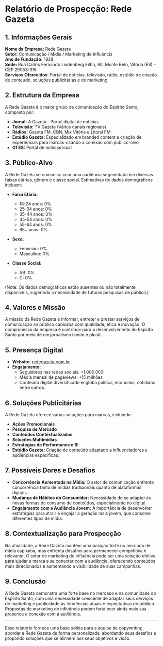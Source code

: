 # Relatório de Prospecção: Rede Gazeta

## 1. Informações Gerais
**Nome da Empresa:** Rede Gazeta  
**Setor:** Comunicação / Mídia / Marketing de Influência  
**Ano de Fundação:** 1928  
**Sede:** Rua Carlos Fernando Lindenberg Filho, 90, Monte Belo, Vitória (ES) - CEP 29053-315  
**Serviços Oferecidos:** Portal de notícias, televisão, rádio, estúdio de criação de conteúdo, soluções publicitárias e de marketing.

## 2. Estrutura da Empresa
A Rede Gazeta é o maior grupo de comunicação do Espírito Santo, composto por:

- **Jornal:** A Gazeta - Portal digital de notícias
- **Televisão:** TV Gazeta (Vários canais regionais)
- **Rádios:** Gazeta FM, CBN, Mix Vitória e Litoral FM
- **Estúdio Gazeta:** Especializado em branded content e criação de experiências para marcas visando a conexão com público-alvo
- **G1 ES:** Portal de notícias local

## 3. Público-Alvo
A Rede Gazeta se comunica com uma audiência segmentada em diversas faixas etárias, gênero e classe social. Estimativas de dados demográficos incluem:

- **Faixa Etária:** 
  - 18-24 anos: 0%
  - 25-34 anos: 0%
  - 35-44 anos: 0%
  - 45-54 anos: 0%
  - 55-64 anos: 0%
  - 65+ anos: 0%

- **Sexo:** 
  - Feminino: 0%
  - Masculino: 0%

- **Classe Social:** 
  - AB: 0%
  - C: 0%

(Note: Os dados demográficos estão ausentes ou não totalmente disponíveis, sugerindo a necessidade de futuras pesquisas de público.)

## 4. Valores e Missão
A missão da Rede Gazeta é informar, entreter e prestar serviços de comunicação ao público capixaba com qualidade, ética e inovação. O compromisso da empresa é contribuir para o desenvolvimento do Espírito Santo por meio de um jornalismo isento e plural.

## 5. Presença Digital
- **Website:** [redegazeta.com.br](http://www.redegazeta.com.br)
- **Engajamento:**
  - Seguidores nas redes sociais: +1.000.000
  - Média mensal de pageviews: +15 milhões
  - Conteúdo digital diversificado engloba política, economia, cotidiano, entre outros.

## 6. Soluções Publicitárias
A Rede Gazeta oferece várias soluções para marcas, incluindo:

- **Ações Promocionais**
- **Pesquisa de Mercado**
- **Conteúdos Contextualizados**
- **Soluções Multimídias**
- **Estrategias de Performance e BI**
- **Estúdio Gazeta:** Criação de conteúdo adaptado a influenciadores e audiências específicas.

## 7. Possíveis Dores e Desafios
- **Concorrência Aumentada na Mídia:** O setor de comunicação enfrenta concorrência tanto de mídias tradicionais quanto de plataformas digitais.
- **Mudança de Hábitos do Consumidor:** Necessidade de se adaptar às novas formas de consumo de conteúdos, especialmente no digital.
- **Engajamento com a Audiência Jovem:** A importância de desenvolver estratégias para atrair e engajar a geração mais jovem, que consome diferentes tipos de mídia.

## 8. Contextualização para Prospecção
Na atualidade, a Rede Gazeta mantém uma posição forte no mercado de mídia capixaba, mas enfrenta desafios para permanecer competitiva e relevante. O setor de marketing de influência pode ser uma solução efetiva para ajudar a marca a se conectar com a audiência, oferecendo conteúdos mais direcionados e aumentando a visibilidade de suas campanhas. 

## 9. Conclusão
A Rede Gazeta demonstra uma forte base no mercado e na comunidade do Espírito Santo, com uma necessidade crescente de adaptar seus serviços de marketing e publicidade às tendências atuais e expectativas do público. Propostas de marketing de influência podem fortalecer ainda mais sua presença e conexão com a audiência.

---

Esse relatório fornece uma base sólida para a equipe de copywriting abordar a Rede Gazeta de forma personalizada, abordando seus desafios e propondo soluções que se alinhem aos seus objetivos e visão.
